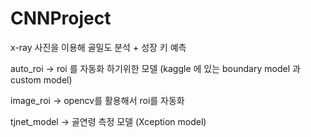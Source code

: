 # CNNProject
x-ray 사진을 이용해 골밀도 분석 + 성장 키 예측

auto_roi -> roi 를 자동화 하기위한 모델 (kaggle 에 있는 boundary model 과 custom model)

image_roi -> opencv를 활용해서 roi를 자동화 

tjnet_model -> 골연령 측정 모델 (Xception model)
